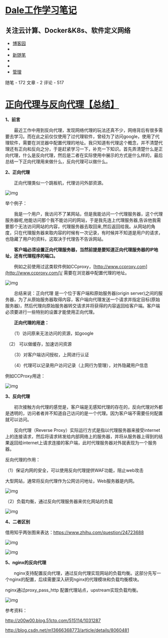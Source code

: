 # [Dale工作学习笔记](https://www.cnblogs.com/Anker/)

## 关注云计算、Docker&K8s、软件定义网络

- [博客园](https://www.cnblogs.com/)
- 
- [新随笔](https://i.cnblogs.com/EditPosts.aspx?opt=1)
- 
- 
- [管理](https://i.cnblogs.com/)

随笔 - 172  文章 - 2  评论 - 517

# [正向代理与反向代理【总结】](https://www.cnblogs.com/Anker/p/6056540.html)



**1、前言**

　　最近工作中用到反向代理，发现网络代理的玩法还真不少，网络背后有很多需要去学习。而在此之前仅仅使用了过代理软件，曾经为了访问google，使用了代理软件，需要在浏览器中配置代理的地址。我只知道有代理这个概念，并不清楚代理还有正向和反向之分，于是赶紧学习一下，补充一下知识。首先弄清楚什么是正向代理，什么是反向代理，然后是二者在实际使用中展示的方式是什么样的，最后总结一下正向代理用来做什么，反向代理可以做什么。

**2、正向代理**

　　正向代理类似一个跳板机，代理访问外部资源。

![img](https://images2015.cnblogs.com/blog/305504/201611/305504-20161112124853014-1532060796.png)

举个例子：

　　我是一个用户，我访问不了某网站，但是我能访问一个代理服务器，这个代理服务器呢,他能访问那个我不能访问的网站，于是我先连上代理服务器,告诉他我需要那个无法访问网站的内容，代理服务器去取回来,然后返回给我。从网站的角度，只在代理服务器来取内容的时候有一次记录，有时候并不知道是用户的请求，也隐藏了用户的资料，这取决于代理告不告诉网站。

　　**客户端必须设置正向代理服务器，当然前提是要知道正向代理服务器的IP地址，还有代理程序的端口。**

　　例如之前使用过这类软件例如CCproxy，[http://www.ccproxy.com](http://www.ccproxy.com/)/ 需要在浏览器中配置代理的地址。

![img](https://images2015.cnblogs.com/blog/305504/201611/305504-20161112120102092-780033755.png)

 

　　总结来说：正向代理 是一个位于客户端和原始服务器(origin server)之间的服务器，为了从原始服务器取得内容，客户端向代理发送一个请求并指定目标(原始服务器)，然后代理向原始服务器转交请求并将获得的内容返回给客户端。客户端必须要进行一些特别的设置才能使用正向代理。

　　**正向代理的用途：**

　　（1）访问原来无法访问的资源，如google

​     （2） 可以做缓存，加速访问资源

　　（3）对客户端访问授权，上网进行认证

　　（4）代理可以记录用户访问记录（上网行为管理），对外隐藏用户信息

例如CCProxy用途：

![img](https://images2015.cnblogs.com/blog/305504/201611/305504-20161112120952686-765920985.png)

**3、反向代理**

　　初次接触方向代理的感觉是，客户端是无感知代理的存在的，反向代理对外都是透明的，访问者者并不知道自己访问的是一个代理。因为客户端不需要任何配置就可以访问。

　　反向代理（Reverse Proxy）实际运行方式是指以代理服务器来接受internet上的连接请求，然后将请求转发给内部网络上的服务器，并将从服务器上得到的结果返回给internet上请求连接的客户端，此时代理服务器对外就表现为一个服务器。

反向代理的作用：

（1）保证内网的安全，可以使用反向代理提供WAF功能，阻止web攻击

大型网站，通常将反向代理作为公网访问地址，Web服务器是内网。

![img](https://images2015.cnblogs.com/blog/305504/201611/305504-20161112124341280-1435223816.png)

 

（2）负载均衡，通过反向代理服务器来优化网站的负载

![img](https://images2015.cnblogs.com/blog/305504/201611/305504-20161112124423530-566240666.png)

**4、二者区别**

借用知乎两张图来表达：<https://www.zhihu.com/question/24723688>

![img](https://images2015.cnblogs.com/blog/305504/201611/305504-20161112125907030-1432469707.png)

![img](https://images2015.cnblogs.com/blog/305504/201611/305504-20161112130135639-1005446770.png)

**5、nginx的反向代理**

 　　nginx支持配置反向代理，通过反向代理实现网站的负载均衡。这部分先写一个nginx的配置，后续需要深入研究nginx的代理模块和负载均衡模块。

nginx通过proxy_pass_http 配置代理站点，upstream实现负载均衡。

![img](https://images2015.cnblogs.com/blog/305504/201611/305504-20161112125220561-594431822.png)

参考资料：

<http://z00w00.blog.51cto.com/515114/1031287>

<http://blog.csdn.net/m13666368773/article/details/8060481>